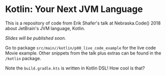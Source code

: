 # Kotlin: Your Next JVM Language

This is a repository of code from Erik Shafer's talk at Nebraska.Code() 2018 about JetBrain's JVM language, Kotlin.

*Slides will be published soon.*

Go to package `src/main//kotlin/p00_live_code_example` for the live code Movie example. Other snippets from the talk plus extras can be found in the `/kotlin` package.

Note the `build.gradle.kts` is written in Kotlin DSL! How cool is that?

